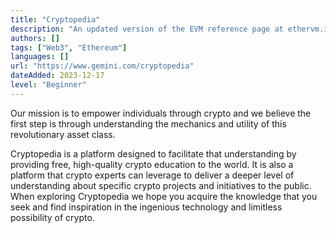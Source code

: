 ```yaml
---
title: "Cryptopedia"
description: "An updated version of the EVM reference page at ethervm.io"
authors: []
tags: ["Web3", "Ethereum"]
languages: []
url: "https://www.gemini.com/cryptopedia"
dateAdded: 2023-12-17
level: "Beginner"
---
```


Our mission is to empower individuals through crypto and we believe the first step is through understanding the mechanics and utility of this revolutionary asset class.

Cryptopedia is a platform designed to facilitate that understanding by providing free, high-quality crypto education to the world. It is also a platform that crypto experts can leverage to deliver a deeper level of understanding about specific crypto projects and initiatives to the public. When exploring Cryptopedia we hope you acquire the knowledge that you seek and find inspiration in the ingenious technology and limitless possibility of crypto.